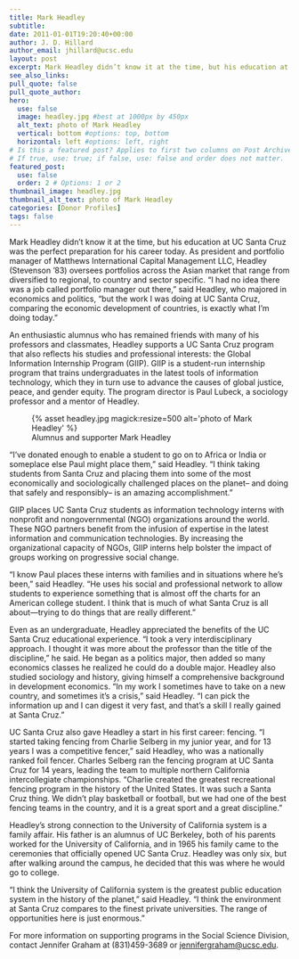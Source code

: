 ```yaml
---
title: Mark Headley
subtitle:
date: 2011-01-01T19:20:40+00:00
author: J. D. Hillard
author_email: jhillard@ucsc.edu
layout: post
excerpt: Mark Headley didn’t know it at the time, but his education at UC Santa Cruz was the perfect preparation for his career today. As president and portfolio manager of Matthews International Capital Management LLC, Headley (Stevenson ’83) oversees portfolios across the Asian market that range from diversified to regional, to country and sector specific.
see_also_links:
pull_quote: false
pull_quote_author:
hero:
  use: false
  image: headley.jpg #best at 1000px by 450px
  alt_text: photo of Mark Headley
  vertical: bottom #options: top, bottom
  horizontal: left #options: left, right
# Is this a featured post? Applies to first two columns on Post Archive Page.
# If true, use: true; if false, use: false and order does not matter.
featured_post:
  use: false
  order: 2 # Options: 1 or 2
thumbnail_image: headley.jpg
thumbnail_alt_text: photo of Mark Headley
categories: [Donor Profiles]
tags: false
---
```

Mark Headley didn&#8217;t know it at the time, but his education at UC Santa Cruz was the perfect preparation for his career today. As president and portfolio manager of Matthews International Capital Management LLC, Headley (Stevenson &#8217;83) oversees portfolios across the Asian market that range from diversified to regional, to country and sector specific. &#8220;I had no idea there was a job called portfolio manager out there,&#8221; said Headley, who majored in economics and politics, &#8220;but the work I was doing at UC Santa Cruz, comparing the economic development of countries, is exactly what I&#8217;m doing today.&#8221;

An enthusiastic alumnus who has remained friends with many of his professors and classmates, Headley supports a UC Santa Cruz program that also reflects his studies and professional interests: the Global Information Internship Program (GIIP). GIIP is a student-run internship program that trains undergraduates in the latest tools of information technology, which they in turn use to advance the causes of global justice, peace, and gender equity. The program director is Paul Lubeck, a sociology professor and a mentor of Headley.
<figure class="inline-image right">
{% asset headley.jpg magick:resize=500 alt='photo of Mark Headley' %}
<figcaption>Alumnus and supporter Mark Headley</figcaption></figure>

&#8220;I&#8217;ve donated enough to enable a student to go on to Africa or India or someplace else Paul might place them,&#8221; said Headley. &#8220;I think taking students from Santa Cruz and placing them into some of the most economically and sociologically challenged places on the planet&#8211; and doing that safely and responsibly&#8211; is an amazing accomplishment.&#8221;

GIIP places UC Santa Cruz students as information technology interns with nonprofit and nongovernmental (NGO) organizations around the world. These NGO partners benefit from the infusion of expertise in the latest information and communication technologies. By increasing the organizational capacity of NGOs, GIIP interns help bolster the impact of groups working on progressive social change.

&#8220;I know Paul places these interns with families and in situations where he&#8217;s been,&#8221; said Headley. &#8220;He uses his social and professional network to allow students to experience something that is almost off the charts for an American college student. I think that is much of what Santa Cruz is all about—trying to do things that are really different.&#8221;

Even as an undergraduate, Headley appreciated the benefits of the UC Santa Cruz educational experience. &#8220;I took a very interdisciplinary approach. I thought it was more about the professor than the title of the discipline,&#8221; he said. He began as a politics major, then added so many economics classes he realized he could do a double major. Headley also studied sociology and history, giving himself a comprehensive background in development economics. &#8220;In my work I sometimes have to take on a new country, and sometimes it&#8217;s a crisis,&#8221; said Headley. &#8220;I can pick the information up and I can digest it very fast, and that&#8217;s a skill I really gained at Santa Cruz.&#8221;

UC Santa Cruz also gave Headley a start in his first career: fencing. &#8220;I started taking fencing from Charlie Selberg in my junior year, and for 13 years I was a competitive fencer,&#8221; said Headley, who was a nationally ranked foil fencer. Charles Selberg ran the fencing program at UC Santa Cruz for 14 years, leading the team to multiple northern California intercollegiate championships. &#8220;Charlie created the greatest recreational fencing program in the history of the United States. It was such a Santa Cruz thing. We didn&#8217;t play basketball or football, but we had one of the best fencing teams in the country, and it is a great sport and a great discipline.&#8221;

Headley&#8217;s strong connection to the University of California system is a family affair. His father is an alumnus of UC Berkeley, both of his parents worked for the University of California, and in 1965 his family came to the ceremonies that officially opened UC Santa Cruz. Headley was only six, but after walking around the campus, he decided that this was where he would go to college.

&#8220;I think the University of California system is the greatest public education system in the history of the planet,&#8221; said Headley. &#8220;I think the environment at Santa Cruz compares to the finest private universities. The range of opportunities here is just enormous.&#8221;

For more information on supporting programs in the Social Science Division, contact Jennifer Graham at (831)459-3689 or <jennifergraham@ucsc.edu>.
